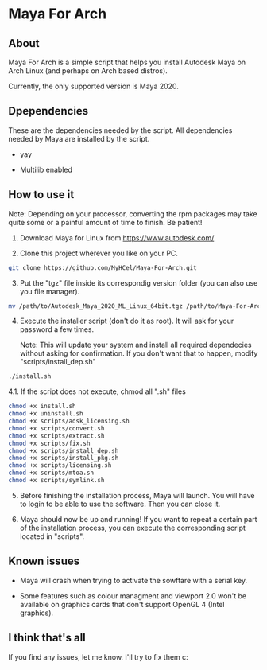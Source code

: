 # Maya For Arch

## About

Maya For Arch is a simple script that helps you install Autodesk Maya on Arch Linux (and perhaps on Arch based distros).

Currently, the only supported version is Maya 2020.

## Dpependencies

These are the dependencies needed by the script. All dependencies needed by Maya are installed by the script.

* yay

* Multilib enabled

## How to use it

Note: Depending on your processor, converting the rpm packages may take quite some or a painful amount of time to finish. Be patient!

1. Download Maya for Linux from https://www.autodesk.com/

2. Clone this project wherever you like on your PC.

```bash
git clone https://github.com/MyHCel/Maya-For-Arch.git
```

3. Put the "tgz" file inside its correspondig version folder (you can also use you file manager).

```bash
mv /path/to/Autodesk_Maya_2020_ML_Linux_64bit.tgz /path/to/Maya-For-Arch/2020/
```

4. Execute the installer script (don't do it as root). It will ask for your password a few times.

   Note: This will update your system and install all required dependecies without asking for
   confirmation. If you don't want that to happen, modify "scripts/install_dep.sh"

```bash
./install.sh
```

4.1. If the script does not execute, chmod all ".sh" files

```bash
chmod +x install.sh
chmod +x uninstall.sh
chmod +x scripts/adsk_licensing.sh
chmod +x scripts/convert.sh
chmod +x scripts/extract.sh
chmod +x scripts/fix.sh
chmod +x scripts/install_dep.sh
chmod +x scripts/install_pkg.sh
chmod +x scripts/licensing.sh
chmod +x scripts/mtoa.sh
chmod +x scripts/symlink.sh
```

5. Before finishing the installation process, Maya will launch. You will have to login to be able
   to use the software. Then you can close it.

6. Maya should now be up and running! If you want to repeat a certain part of the installation
   process, you can execute the corresponding script located in "scripts".

## Known issues

* Maya will crash when trying to activate the sowftare with a serial key.

* Some features such as colour managment and viewport 2.0 won't be available on graphics cards that
   don't support OpenGL 4 (Intel graphics).

## I think that's all

If you find any issues, let me know. I'll try to fix them  c:
